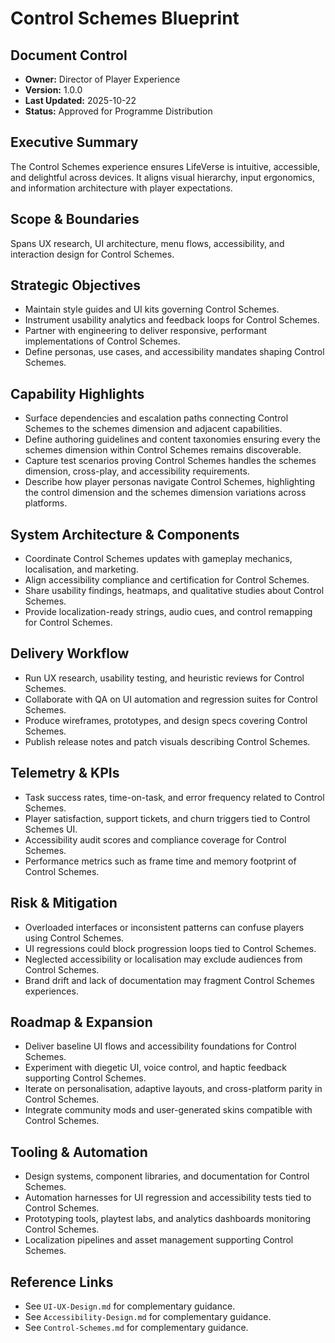# Control Schemes Blueprint
## Document Control
- **Owner:** Director of Player Experience
- **Version:** 1.0.0
- **Last Updated:** 2025-10-22
- **Status:** Approved for Programme Distribution

## Executive Summary
The Control Schemes experience ensures LifeVerse is intuitive, accessible, and delightful across
devices. It aligns visual hierarchy, input ergonomics, and information architecture with player
expectations.

## Scope & Boundaries
Spans UX research, UI architecture, menu flows, accessibility, and interaction design for Control
Schemes.

## Strategic Objectives
- Maintain style guides and UI kits governing Control Schemes.
- Instrument usability analytics and feedback loops for Control Schemes.
- Partner with engineering to deliver responsive, performant implementations of Control Schemes.
- Define personas, use cases, and accessibility mandates shaping Control Schemes.

## Capability Highlights
- Surface dependencies and escalation paths connecting Control Schemes to the schemes dimension and adjacent capabilities.
- Define authoring guidelines and content taxonomies ensuring every the schemes dimension within Control Schemes remains discoverable.
- Capture test scenarios proving Control Schemes handles the schemes dimension, cross-play, and accessibility requirements.
- Describe how player personas navigate Control Schemes, highlighting the control dimension and the schemes dimension variations across platforms.

## System Architecture & Components
- Coordinate Control Schemes updates with gameplay mechanics, localisation, and marketing.
- Align accessibility compliance and certification for Control Schemes.
- Share usability findings, heatmaps, and qualitative studies about Control Schemes.
- Provide localization-ready strings, audio cues, and control remapping for Control Schemes.

## Delivery Workflow
- Run UX research, usability testing, and heuristic reviews for Control Schemes.
- Collaborate with QA on UI automation and regression suites for Control Schemes.
- Produce wireframes, prototypes, and design specs covering Control Schemes.
- Publish release notes and patch visuals describing Control Schemes.

## Telemetry & KPIs
- Task success rates, time-on-task, and error frequency related to Control Schemes.
- Player satisfaction, support tickets, and churn triggers tied to Control Schemes UI.
- Accessibility audit scores and compliance coverage for Control Schemes.
- Performance metrics such as frame time and memory footprint of Control Schemes.

## Risk & Mitigation
- Overloaded interfaces or inconsistent patterns can confuse players using Control Schemes.
- UI regressions could block progression loops tied to Control Schemes.
- Neglected accessibility or localisation may exclude audiences from Control Schemes.
- Brand drift and lack of documentation may fragment Control Schemes experiences.

## Roadmap & Expansion
- Deliver baseline UI flows and accessibility foundations for Control Schemes.
- Experiment with diegetic UI, voice control, and haptic feedback supporting Control Schemes.
- Iterate on personalisation, adaptive layouts, and cross-platform parity in Control Schemes.
- Integrate community mods and user-generated skins compatible with Control Schemes.

## Tooling & Automation
- Design systems, component libraries, and documentation for Control Schemes.
- Automation harnesses for UI regression and accessibility tests tied to Control Schemes.
- Prototyping tools, playtest labs, and analytics dashboards monitoring Control Schemes.
- Localization pipelines and asset management supporting Control Schemes.

## Reference Links
- See `UI-UX-Design.md` for complementary guidance.
- See `Accessibility-Design.md` for complementary guidance.
- See `Control-Schemes.md` for complementary guidance.
